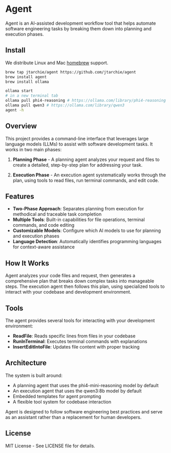 # Agent

Agent is an AI-assisted development workflow tool that helps automate software
engineering tasks by breaking them down into planning and execution phases.

## Install

We distribute Linux and Mac [homebrew](https://brew.sh) support.

```bash
brew tap jtarchie/agent https://github.com/jtarchie/agent
brew install agent
brew install ollama

ollama start
# in a new terminal tab
ollama pull phi4-reasoning # https://ollama.com/library/phi4-reasoning
ollama pull qwen3 # https://ollama.com/library/qwen3
agent -h
```

## Overview

This project provides a command-line interface that leverages large language
models (LLMs) to assist with software development tasks. It works in two main
phases:

1. **Planning Phase** - A planning agent analyzes your request and files to
   create a detailed, step-by-step plan for addressing your task.

2. **Execution Phase** - An execution agent systematically works through the
   plan, using tools to read files, run terminal commands, and edit code.

## Features

- **Two-Phase Approach**: Separates planning from execution for methodical and
  traceable task completion
- **Multiple Tools**: Built-in capabilities for file operations, terminal
  commands, and code editing
- **Customizable Models**: Configure which AI models to use for planning and
  execution phases
- **Language Detection**: Automatically identifies programming languages for
  context-aware assistance

## How It Works

Agent analyzes your code files and request, then generates a comprehensive plan
that breaks down complex tasks into manageable steps. The execution agent then
follows this plan, using specialized tools to interact with your codebase and
development environment.

## Tools

The agent provides several tools for interacting with your development
environment:

- **ReadFile**: Reads specific lines from files in your codebase
- **RunInTerminal**: Executes terminal commands with explanations
- **InsertEditIntoFile**: Updates file content with proper tracking

## Architecture

The system is built around:

- A planning agent that uses the phi4-mini-reasoning model by default
- An execution agent that uses the qwen3:8b model by default
- Embedded templates for agent prompting
- A flexible tool system for codebase interaction

Agent is designed to follow software engineering best practices and serve as an
assistant rather than a replacement for human developers.

## License

MIT License - See LICENSE file for details.
